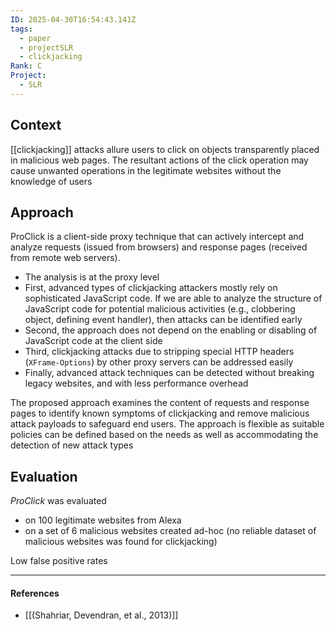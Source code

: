 ```yaml
---
ID: 2025-04-30T16:54:43.141Z
tags:
  - paper
  - projectSLR
  - clickjacking
Rank: C
Project:
  - SLR
---
```

## Context

[[clickjacking]] attacks allure users to click on objects transparently placed in malicious web pages. The resultant actions of the click operation may cause unwanted operations in the legitimate websites without the knowledge of users

## Approach

ProClick is a client-side proxy technique that can actively intercept and analyze requests (issued from browsers) and response pages (received from remote web servers).
- The analysis is at the proxy level
- First, advanced types of clickjacking attackers mostly rely on sophisticated JavaScript code. If we are able to analyze the structure of JavaScript code for potential malicious activities (e.g., clobbering object, defining event handler), then attacks can be identified early
- Second, the approach does not depend on the enabling or disabling of JavaScript code at the client side
- Third, clickjacking attacks due to stripping special HTTP headers (`XFrame-Options`) by other proxy servers can be addressed easily
- Finally, advanced attack techniques can be detected without breaking legacy websites, and with less performance overhead

The proposed approach examines the content of requests and response pages to identify known symptoms of clickjacking and remove malicious attack payloads to safeguard end users. The approach is flexible as suitable policies can be defined based on the needs as well as accommodating the detection of new attack types

## Evaluation

*ProClick* was evaluated
- on 100 legitimate websites from Alexa
- on a set of 6 malicious websites created ad-hoc (no reliable dataset of malicious websites was found for clickjacking)

Low false positive rates

---
#### References
- [[(Shahriar, Devendran, et al., 2013)]]
